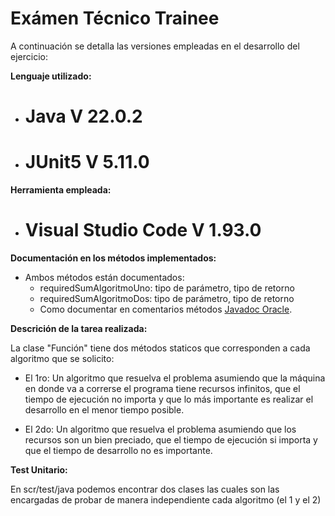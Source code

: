 # Exámen Técnico Trainee

A continuación se detalla las versiones empleadas en el desarrollo del ejercicio:

**Lenguaje utilizado:**

- # Java V 22.0.2
- # JUnit5 V 5.11.0

**Herramienta empleada:**

- # Visual Studio Code V 1.93.0

**Documentación en los métodos implementados:**

- Ambos métodos están documentados:
  - requiredSumAlgoritmoUno: tipo de parámetro, tipo de retorno
  - requiredSumAlgoritmoDos: tipo de parámetro, tipo de retorno
  - Como documentar en comentarios métodos [Javadoc Oracle](https://www.oracle.com/technical-resources/articles/java/javadoc-tool.html#format/).

**Descrición de la tarea realizada:**

La clase "Función" tiene dos métodos staticos que corresponden a cada algoritmo que se solicito:

- El 1ro:
  Un algoritmo que resuelva el problema asumiendo que la máquina en donde va a correrse el
  programa tiene recursos infinitos, que el tiempo de ejecución no importa y que lo más
  importante es realizar el desarrollo en el menor tiempo posible.

- El 2do:
  Un algoritmo que resuelva el problema asumiendo que los recursos son un bien preciado,
  que el tiempo de ejecución si importa y que el tiempo de desarrollo no es importante.

**Test Unitario:**

En scr/test/java podemos encontrar dos clases las cuales son las encargadas de probar de manera independiente cada algoritmo (el 1 y el 2)
